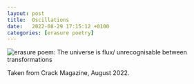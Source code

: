 ```yaml
---
layout: post
title:  Oscillations
date:   2022-08-29 17:15:12 +0100
categories: [erasure poetry]
---
```


<img src="https://www.davidralphlewis.co.uk/assets/images/articles/2022/cosmos.jpeg" alt="erasure poem: The universe is flux/ unrecognisable between transformations" title="Have you seen the deep field from JWST? The scale is mind blowing" class="responsive"><br>

Taken from Crack Magazine, August 2022.

